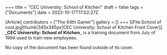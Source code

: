 +++
title = "CEC University: School of Kitchen"
draft = false
tags = ["Documents"]
date = 2022-10-17T17:02:27Z

[Article]
contributors = ["The 64th Gamer"]
gallery = []
+++
[[File:School of cool.jpg|thumb|345x345px|CEC University: School of Kitchen Front Cover]]
**_CEC University: School of Kitchen**_ is a training document from July of 1994 used to train new employees.

No copy of the document has been found outside of its cover.